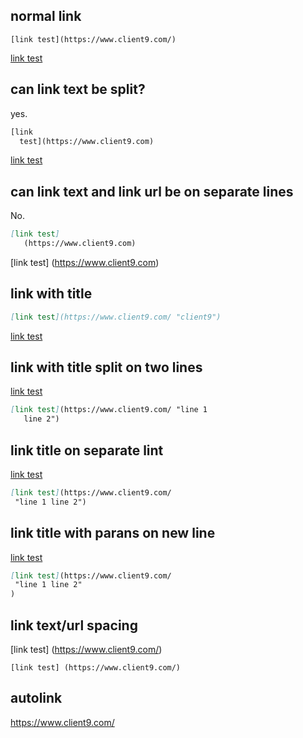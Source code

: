 
## normal link

```
[link test](https://www.client9.com/)
```

[link test](https://www.client9.com/)

## can link text be split?

yes.

```markdown
[link 
  test](https://www.client9.com)
```

[link 
  test](https://www.client9.com)

## can link text and link url be on separate lines

No.

```markdown
[link test]
   (https://www.client9.com)
```

[link test]
   (https://www.client9.com)

## link with title

```markdown
[link test](https://www.client9.com/ "client9")
```

[link test](https://www.client9.com/ "client9")

## link with title split on two lines

[link test](https://www.client9.com/ "line 1
   line 2")

```markdown
[link test](https://www.client9.com/ "line 1
   line 2")
```

## link title on separate lint

[link test](https://www.client9.com/ 
 "line 1 line 2")

```markdown
[link test](https://www.client9.com/
 "line 1 line 2")
```

## link title  with parans on new line

[link test](https://www.client9.com/ 
 "line 1 line 2"
)

```markdown
[link test](https://www.client9.com/
 "line 1 line 2"
)
```

## link text/url spacing

[link test] (https://www.client9.com/)

```
[link test] (https://www.client9.com/)
```	

## autolink

<https://www.client9.com/>

